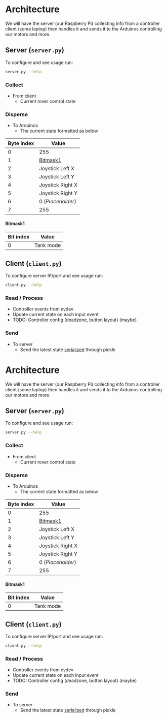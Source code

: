 # Architecture

We will have the server (our Raspberry Pi) collecting info from a controller
client (some laptop) then handles it and sends it to the Arduinos controlling
our motors and more.

## Server (`server.py`)

To configure and see usage run:

```bash
server.py --help
```

### Collect

- From client
  - Current rover control state

### Disperse

- To Arduinos
  - The current state formatted as below

| Byte index | Value                 |
| ---------- | --------------------- |
| 0          | 255                   |
| 1          | [Bitmask1](#bitmask1) |
| 2          | Joystick Left X       |
| 3          | Joystick Left Y       |
| 4          | Joystick Right X      |
| 5          | Joystick Right Y      |
| 6          | 0 (_Placeholder_)     |
| 7          | 255                   |

#### Bitmask1

| Bit index | Value     |
| --------- | --------- |
| 0         | Tank mode |

## Client (`client.py`)

To configure server IP/port and see usage run:

```bash
client.py --help
```

### Read / Process

- Controller events from evdev
- Update current state on each input event
- TODO: Controller config (deadzone, button layout) (maybe)

### Send

- To server
  - Send the latest state
    [serialized](https://en.wikipedia.org/wiki/Serialization) through pickle

# Architecture

We will have the server (our Raspberry Pi) collecting info from a controller
client (some laptop) then handles it and sends it to the Arduinos controlling
our motors and more.

## Server (`server.py`)

To configure and see usage run:

```bash
server.py --help
```

### Collect

- From client
  - Current rover control state

### Disperse

- To Arduinos
  - The current state formatted as below

| Byte index | Value                 |
| ---------- | --------------------- |
| 0          | 255                   |
| 1          | [Bitmask1](#bitmask1) |
| 2          | Joystick Left X       |
| 3          | Joystick Left Y       |
| 4          | Joystick Right X      |
| 5          | Joystick Right Y      |
| 6          | 0 (_Placeholder_)     |
| 7          | 255                   |

#### Bitmask1

| Bit index | Value     |
| --------- | --------- |
| 0         | Tank mode |

## Client (`client.py`)

To configure server IP/port and see usage run:

```bash
client.py --help
```

### Read / Process

- Controller events from evdev
- Update current state on each input event
- TODO: Controller config (deadzone, button layout) (maybe)

### Send

- To server
  - Send the latest state
    [serialized](https://en.wikipedia.org/wiki/Serialization) through pickle
